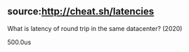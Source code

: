 source:http://cheat.sh/latencies
---
What is latency of round trip in the same datacenter? (2020)
<!--question-->
500.0us

